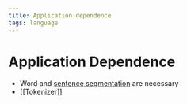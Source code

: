 ```yaml
---
title: Application dependence
tags: language
---
```


# Application Dependence
- Word and [sentence segmentation](Sentence%20Segmentation.md) are necessary
- [[Tokenizer]]




























































































